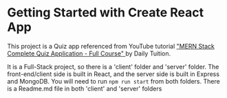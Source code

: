 # Getting Started with Create React App

This project is a Quiz app referenced from YouTube tutorial ["MERN Stack Complete Quiz Application - Full Course" ](https://www.youtube.com/watch?v=BNN4o4gnSF4) by Daily Tuition.

It is a Full-Stack project, so there is a 'client' folder and 'server' folder. The front-end/client side is built in React, and the server side is built in Express and MongoDB. You will need to run `npm run start` from both folders. There is a Readme.md file in both 'client' and 'server' folders
